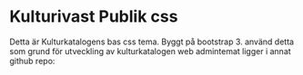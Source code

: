 ﻿<h1>Kulturivast Publik css</h1>
<p>
Detta är Kulturkatalogens bas css tema. Byggt på bootstrap 3.
använd detta som grund för utveckling av kulturkatalogen web
admintemat ligger i annat github repo:
</p>
